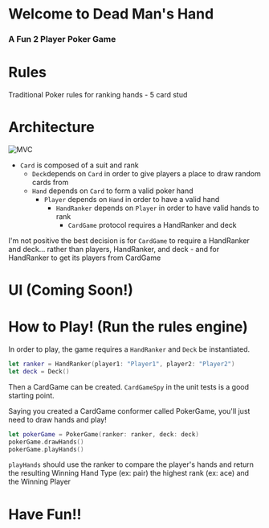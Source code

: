 # Welcome to Dead Man's Hand
### A Fun 2 Player Poker Game

# Rules
Traditional Poker rules for ranking hands - 5 card stud

# Architecture
![MVC](https://i.ibb.co/W64VR23/Screen-Shot-2021-08-25-at-12-30-55-PM.png)

- `Card` is composed of a suit and rank
  - `Deck`depends on `Card` in order to give players a place to draw random cards from
  - `Hand` depends on `Card` to form a valid poker hand  
    - `Player` depends on `Hand` in order to have a valid hand
      - `HandRanker` depends on `Player` in order to have valid hands to rank      
        - `CardGame` protocol requires a HandRanker and deck
        
I'm not positive the best decision is for `CardGame` to require a HandRanker and deck... 
rather than players, HandRanker, and deck - and for HandRanker to get its players from CardGame

# UI (Coming Soon!)

# How to Play! (Run the rules engine)
In order to play, the game requires a `HandRanker` and `Deck` be instantiated.

```swift
let ranker = HandRanker(player1: "Player1", player2: "Player2")
let deck = Deck()
```

Then a CardGame can be created. `CardGameSpy` in the unit tests is a good starting point.

Saying you created a CardGame conformer called PokerGame, you'll just need to draw hands and play!
```swift
let pokerGame = PokerGame(ranker: ranker, deck: deck)
pokerGame.drawHands()
pokerGame.playHands()
```

`playHands` should use the ranker to compare the player's hands and return the resulting Winning Hand Type (ex: pair) the highest rank (ex: ace) and the Winning Player

# Have Fun!!
